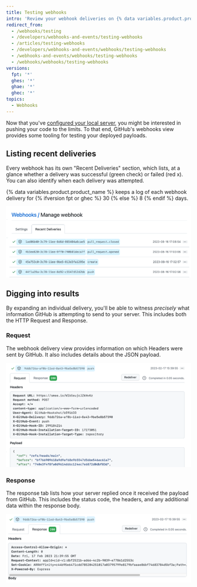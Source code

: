 ```yaml
---
title: Testing webhooks
intro: 'Review your webhook deliveries on {% data variables.product.prodname_dotcom %}, including the HTTP Request and payload as well as the response.'
redirect_from:
  - /webhooks/testing
  - /developers/webhooks-and-events/testing-webhooks
  - /articles/testing-webhooks
  - /developers/webhooks-and-events/webhooks/testing-webhooks
  - /webhooks-and-events/webhooks/testing-webhooks
  - /webhooks/webhooks/testing-webhooks
versions:
  fpt: '*'
  ghes: '*'
  ghae: '*'
  ghec: '*'
topics:
  - Webhooks
---
```

Now that you've [configured your local server](/webhooks-and-events/webhooks/configuring-your-server-to-receive-payloads), you might
be interested in pushing your code to the limits. To that end, GitHub's webhooks
view provides some tooling for testing your deployed payloads.

## Listing recent deliveries

Every webhook has its own "Recent Deliveries" section, which lists, at a glance whether a delivery was successful (green check) or failed (red x). You can also identify when each delivery was attempted.

{% data variables.product.product_name %} keeps a log of each webhook delivery for {% ifversion fpt or ghec %} 30 {% else %} 8 {% endif %} days.

![Screenshot of the "Recent Deliveries" tab on the "Manage webhook" page.](/assets/images/help/webhooks/webhooks-recent-deliveries.png)

## Digging into results

By expanding an individual delivery, you'll be able to witness _precisely_
what information GitHub is attempting to send to your server. This includes
both the HTTP Request and Response.

### Request

The webhook delivery view provides information on which Headers were sent by GitHub.
It also includes details about the JSON payload.

![Screenshot of the "Request" tab of a webhook delivery, including the "Headers" and "Payload" sections.](/assets/images/help/webhooks/payload-request-tab.png)

### Response

The response tab lists how your server replied once it received the payload from
GitHub. This includes the status code, the headers, and any additional data
within the response body.

![Screenshot of the "Response" tab of a webhook delivery, including the "Headers" and "Body" sections.](/assets/images/help/webhooks/payload-response-tab.png)
